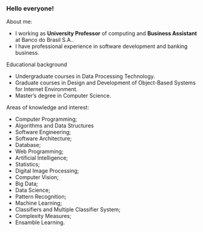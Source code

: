### Hello everyone!

About me:

- I  working as **University Professor** of computing and **Business Assistant** at Banco do Brasil S.A.. 
- I have professional experience in software development and banking business. 
<!-- - I’m an enthusiast of **Internet of Things**, **Bots** and **Artificial Intelligence**. -->

Educational background

- Undergraduate courses in Data Processing Technology.
- Graduate courses in Design and Development of Object-Based Systems for Internet Environment.
- Master’s degree in Computer Science.

Areas of knowledge and interest: 
- Computer Programming; 
- Algorithms and Data Structures
- Software Engineering; 
- Software Architecture; 
- Database;
- Web Programming;
- Artificial Intelligence;
- Statistics;
- Digital Image Processing;
- Computer Vision;
- Big Data;
- Data Science;
- Pattern Recognition;
- Machine Learning;
- Classifiers and Multiple Classifier System;
- Complexity Measures;
- Ensamble Learning.
